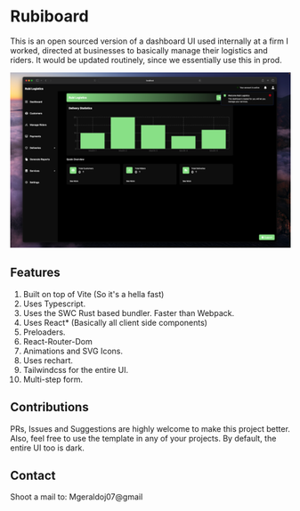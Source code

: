 # Rubiboard

This is an open sourced version of a dashboard UI used internally at a firm I worked, directed at businesses to basically manage their logistics and riders. It would be updated routinely, since we essentially use this in prod.

![Dashboard Photo](./src/img/ui.png)

## Features

1. Built on top of Vite (So it's a hella fast)
2. Uses Typescript. 
3. Uses the SWC Rust based bundler. Faster than Webpack.
4. Uses React* (Basically all client side components)
5. Preloaders.
6. React-Router-Dom
7. Animations and SVG Icons.
8. Uses rechart.
9. Tailwindcss for the entire UI.
10. Multi-step form.


## Contributions

PRs, Issues and Suggestions are highly welcome to make this project better. Also, feel free to use the template in any of your projects. By default, the entire UI too is dark.

## Contact

Shoot a mail to: Mgeraldoj07@gmail

